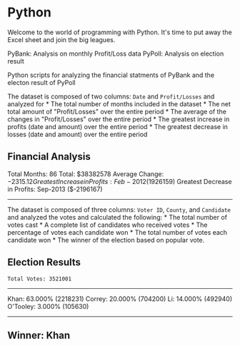 # Python 

Welcome to the world of programming with Python.
It's time to put away the Excel sheet and join the big leagues. 

PyBank: Analysis on monthly Profit/Loss data
PyPoll: Analysis on election result

Python scripts for analyzing the financial statments of PyBank and the electon result of PyPoll
  
  The dataset is composed of two columns: `Date` and `Profit/Losses` and analyzed for
    * The total number of months included in the dataset
    * The net total amount of "Profit/Losses" over the entire period
    * The average of the changes in "Profit/Losses" over the entire period
    * The greatest increase in profits (date and amount) over the entire period
    * The greatest decrease in losses (date and amount) over the entire period

  Financial Analysis
  ----------------------------
  Total Months: 86
  Total: $38382578
  Average  Change: $-2315.12
  Greatest Increase in Profits: Feb-2012 ($1926159)
  Greatest Decrease in Profits: Sep-2013 ($-2196167)
  
  -------------------------

The dataset is composed of three columns: `Voter ID`, `County`, and `Candidate` and analyzed the votes and calculated the following:
     * The total number of votes cast
     * A complete list of candidates who received votes
     * The percentage of votes each candidate won
     * The total number of votes each candidate won
     * The winner of the election based on popular vote.

  Election Results
  -------------------------
    Total Votes: 3521001
  -------------------------
   Khan: 63.000% (2218231)
   Correy: 20.000% (704200)
   Li: 14.000% (492940)
   O'Tooley: 3.000% (105630)
   
   -------------------------
   Winner: Khan
  -------------------------
